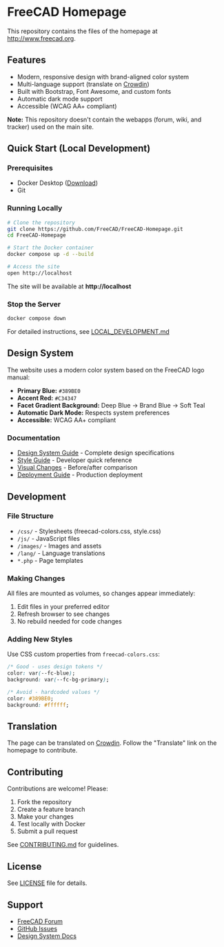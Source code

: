 # FreeCAD Homepage

This repository contains the files of the homepage at http://www.freecad.org.

## Features

- Modern, responsive design with brand-aligned color system
- Multi-language support (translate on [Crowdin](https://crowdin.com/project/freecad))
- Built with Bootstrap, Font Awesome, and custom fonts
- Automatic dark mode support
- Accessible (WCAG AA+ compliant)

**Note:** This repository doesn't contain the webapps (forum, wiki, and tracker) used on the main site.

## Quick Start (Local Development)

### Prerequisites

- Docker Desktop ([Download](https://www.docker.com/products/docker-desktop))
- Git

### Running Locally

```bash
# Clone the repository
git clone https://github.com/FreeCAD/FreeCAD-Homepage.git
cd FreeCAD-Homepage

# Start the Docker container
docker compose up -d --build

# Access the site
open http://localhost
```

The site will be available at **http://localhost**

### Stop the Server

```bash
docker compose down
```

For detailed instructions, see [LOCAL_DEVELOPMENT.md](LOCAL_DEVELOPMENT.md)

## Design System

The website uses a modern color system based on the FreeCAD logo manual:

- **Primary Blue:** `#389BE0`
- **Accent Red:** `#C34347`
- **Facet Gradient Background:** Deep Blue → Brand Blue → Soft Teal
- **Automatic Dark Mode:** Respects system preferences
- **Accessible:** WCAG AA+ compliant

### Documentation

- [Design System Guide](DESIGN_SYSTEM.md) - Complete design specifications
- [Style Guide](STYLE_GUIDE.md) - Developer quick reference
- [Visual Changes](VISUAL_CHANGES.md) - Before/after comparison
- [Deployment Guide](DEPLOYMENT.md) - Production deployment

## Development

### File Structure

- `/css/` - Stylesheets (freecad-colors.css, style.css)
- `/js/` - JavaScript files
- `/images/` - Images and assets
- `/lang/` - Language translations
- `*.php` - Page templates

### Making Changes

All files are mounted as volumes, so changes appear immediately:

1. Edit files in your preferred editor
2. Refresh browser to see changes
3. No rebuild needed for code changes

### Adding New Styles

Use CSS custom properties from `freecad-colors.css`:

```css
/* Good - uses design tokens */
color: var(--fc-blue);
background: var(--fc-bg-primary);

/* Avoid - hardcoded values */
color: #389BE0;
background: #ffffff;
```

## Translation

The page can be translated on [Crowdin](https://crowdin.com/project/freecad). Follow the "Translate" link on the homepage to contribute.

## Contributing

Contributions are welcome! Please:

1. Fork the repository
2. Create a feature branch
3. Make your changes
4. Test locally with Docker
5. Submit a pull request

See [CONTRIBUTING.md](contributing.php) for guidelines.

## License

See [LICENSE](LICENSE) file for details.

## Support

- [FreeCAD Forum](https://forum.freecad.org/)
- [GitHub Issues](https://github.com/FreeCAD/FreeCAD-Homepage/issues)
- [Design System Docs](DESIGN_SYSTEM.md)
